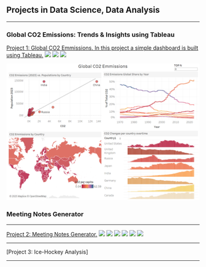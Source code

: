 ## Projects in Data Science, Data Analysis 

---

### Global CO2 Emissions: Trends & Insights using Tableau

[Project 1: Global CO2 Emmissions. In this project a simple dashboard is built using Tableau.](/sample_page.md)
[![](https://img.shields.io/badge/Python-white?logo=Python)](#)
[![](https://img.shields.io/badge/GoogleColab-white?logo=GoogleColab)](#)
[![](https://img.shields.io/badge/Tableau-white?logo=Tableau)](#)

<img src="images/CO2_dashboard.png?raw=true"/>

### Meeting Notes Generator
---
[Project 2: Meeting Notes Generator.](/meeting_notes.md)
[![](https://img.shields.io/badge/Python-white?logo=Python)](#)
[![](https://img.shields.io/badge/HuggingFace-white?logo=HuggingFace)](#)
[![](https://img.shields.io/badge/Openai-white?logo=Openai)](#)
[![](https://img.shields.io/badge/Streamlit-white?logo=Streamlit)](#)
[![](https://img.shields.io/badge/Pydub-white?logo=Pydub)](#)
[![](https://img.shields.io/badge/Pyannote-white?logo=Pyannote)](#)

---
[Project 3: Ice-Hockey Analysis]


---


